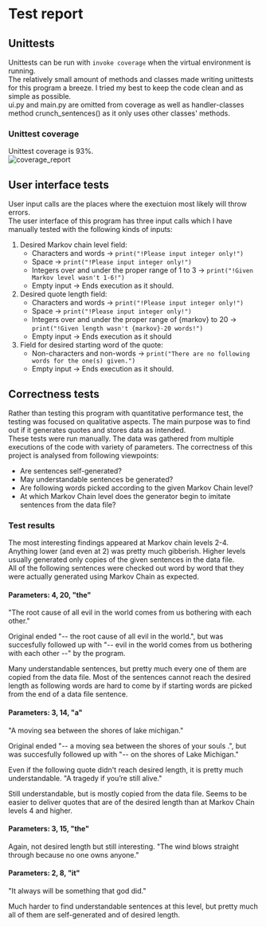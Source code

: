 # Test report

##  Unittests

Unittests can be run with `invoke coverage` when the virtual environment is running. \
The relatively small amount of methods and classes made writing unittests for this program a breeze. I tried my best to keep the code clean and as simple as possible. \
ui.py and main.py are omitted from coverage as well as handler-classes method crunch_sentences() as it only uses other classes' methods. 

### Unittest coverage

Unittest coverage is 93%. \
![coverage_report](https://github.com/Jikke/Quote_generator/blob/main/documentation/Coverage_report.png?raw=true)

## User interface tests


User input calls are the places where the exectuion most likely will throw errors. \
The user interface of this program has three input calls which I have manually tested with the following kinds of inputs: 
1. Desired Markov chain level field:
    * Characters and words &#8594; `print("!Please input integer only!")`
    * Space &#8594; `print("!Please input integer only!")`
    * Integers over and under the proper range of 1 to 3 &#8594; `print("!Given Markov level wasn't 1-6!")`
    * Empty input &#8594; Ends execution as it should.
2. Desired quote length field:
    * Characters and words &#8594; `print("!Please input integer only!")`
    * Space &#8594; `print("!Please input integer only!")`
    * Integers over and under the proper range of {markov} to 20 &#8594; `print("!Given length wasn't {markov}-20 words!")`
    * Empty input &#8594; Ends execution as it should
3. Field for desired starting word of the quote:
    * Non-characters and non-words &#8594; `print("There are no following words for the one(s) given.")`
    * Empty input &#8594; Ends execution as it should.
 
## Correctness tests

Rather than testing this program with quantitative performance test, the testing was focused on qualitative aspects. The main purpose was to find out if it generates quotes and stores data as intended. \
These tests were run manually. The data was gathered from multiple executions of the code with variety of parameters.
The correctness of this project is analysed from following viewpoints:
* Are sentences self-generated? 
* May understandable sentences be generated?
* Are following words picked according to the given Markov Chain level?
* At which Markov Chain level does the generator begin to imitate sentences from the data file?

### Test results

The most interesting findings appeared at Markov chain levels 2-4. Anything lower (and even at 2) was pretty much gibberish. Higher levels usually generated only copies of the given sentences in the data file. \
All of the following sentences were checked out word by word that they were actually generated using Markov Chain as expected.

#### Parameters:  4, 20, "the"

"The root cause of all evil in the world comes from us bothering with each other."

Original ended "-- the root cause of all evil in the world.", but was succesfully followed up with "-- evil in the world comes from us bothering with each other --" by the program.

Many understandable sentences, but pretty much every one of them are copied from the data file.
Most of the sentences cannot reach the desired length as following words are hard to come by if starting words are picked from the end of a data file sentence.

#### Parameters:  3, 14, "a"

"A moving sea between the shores of lake michigan."

Original ended "-- a moving sea between the shores of your souls .", but was succesfully followed up with "-- on the shores of Lake Michigan."

Even if the following quote didn't reach desired length, it is pretty much understandable.
"A tragedy if you’re still alive."

Still understandable, but is mostly copied from the data file.
Seems to be easier to deliver quotes that are of the desired length than at Markov Chain levels 4 and higher.

#### Parameters:  3, 15, "the"

Again, not desired length but still interesting.
"The wind blows straight through because no one owns anyone."

#### Parameters:  2, 8, "it"

"It always will be something that god did."

Much harder to find understandable sentences at this level, but pretty much all of them are self-generated and of desired length.
